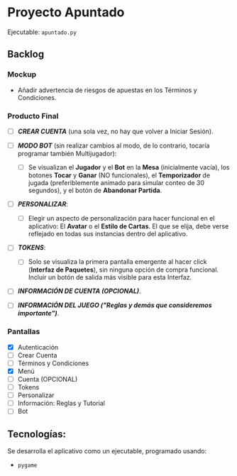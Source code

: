 # Proyecto Apuntado

Ejecutable: `apuntado.py`

## Backlog

### Mockup

- Añadir advertencia de riesgos de apuestas en los Términos y Condiciones.

### Producto Final

- [ ] ***CREAR CUENTA*** (una sola vez, no hay que volver a Iniciar Sesión).

- [ ] ***MODO BOT*** (sin realizar cambios al modo, de lo contrario, tocaría programar también Multijugador):

    - [ ] Se visualizan el **Jugador** y el **Bot** en la **Mesa** (inicialmente vacía), los botones **Tocar** y **Ganar** (NO funcionales), el **Temporizador** de jugada (preferiblemente animado para simular conteo de 30 segundos), y el botón de **Abandonar Partida**.

- [ ] ***PERSONALIZAR***:
    - [ ] Elegir un aspecto de personalización para hacer funcional en el aplicativo: El **Avatar** o el **Estilo de Cartas**. El que se elija, debe verse reflejado en todas sus instancias dentro del aplicativo.

- [ ] ***TOKENS***:

    - [ ] Solo se visualiza la primera pantalla emergente al hacer click (**Interfaz de Paquetes**), sin ninguna opción de compra funcional. Incluir un botón de salida más visible para esta Interfaz.

- [ ] ***INFORMACIÓN DE CUENTA (OPCIONAL)***.

- [ ] ***INFORMACIÓN DEL JUEGO ("Reglas y demás que consideremos importante")***.

### Pantallas

- [x] Autenticación
- [ ] Crear Cuenta
- [ ] Términos y Condiciones
- [x] Menú
- [ ] Cuenta (OPCIONAL)
- [ ] Tokens
- [ ] Personalizar
- [ ] Información: Reglas y Tutorial
- [ ] Bot

## Tecnologías:

Se desarrolla el aplicativo como un ejecutable, programado usando:

- `pygame`
